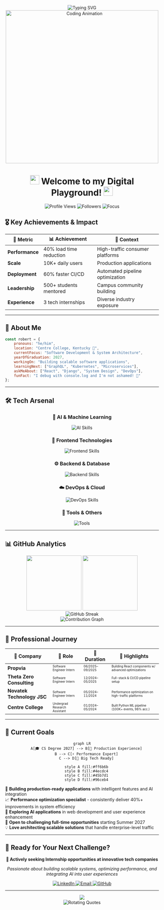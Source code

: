 <div align="center">
  <img src="https://readme-typing-svg.herokuapp.com?font=Fira+Code&size=30&duration=3000&pause=1000&color=FF6B6B&center=true&vCenter=true&width=600&lines=Hey+there%2C+I'm+Robert+Nguyen!+%F0%9F%91%8B;Software+Developer;CS+'27+%40+Centre+College;Always+Learning+%26+Building" alt="Typing SVG" />
</div>

<div align="center">
  <img src="https://user-images.githubusercontent.com/74038190/225813708-98b745f2-7d22-48cf-9150-083f1b00d6c9.gif" width="500" alt="Coding Animation"/>
</div>

<h1 align="center">
  <img src="https://media.giphy.com/media/hvRJCLFzcasrR4ia7z/giphy.gif" width="30">
  Welcome to my Digital Playground!
  <img src="https://media.giphy.com/media/hvRJCLFzcasrR4ia7z/giphy.gif" width="30">
</h1>

<div align="center">
  <img src="https://komarev.com/ghpvc/?username=robert-nguyenn&color=FF6B6B&style=for-the-badge" alt="Profile Views"/>
  <img src="https://img.shields.io/github/followers/robert-nguyenn?style=for-the-badge&color=4CAF50" alt="Followers"/>
  <img src="https://img.shields.io/badge/Focus-Software%20Development-brightgreen?style=for-the-badge" alt="Focus"/>
</div>

## 🎖️ Key Achievements & Impact

<div align="center">
  
| 🎯 **Metric** | 📊 **Achievement** | 🚀 **Context** |
|---------------|-------------------|----------------|
| **Performance** | 40% load time reduction | High-traffic consumer platforms |
| **Scale** | 10K+ daily users | Production applications |
| **Deployment** | 60% faster CI/CD | Automated pipeline optimization |
| **Leadership** | 500+ students mentored | Campus community building |
| **Experience** | 3 tech internships | Diverse industry exposure |

</div>

---

## 🚀 About Me

```javascript
const robert = {
    pronouns: "he/him",
    location: "Centre College, Kentucky 🏫",
    currentFocus: "Software Development & System Architecture",
    yearOfGraduation: 2027,
    workingOn: "Building scalable software applications",
    learningNext: ["GraphQL", "Kubernetes", "Microservices"],
    askMeAbout: ["React", "Django", "System Design", "DevOps"],
    funFact: "I debug with console.log and I'm not ashamed! 🐛"
};
```

---

## 🛠️ Tech Arsenal

<div align="center">

### 🤖 AI & Machine Learning
<p>
  <img src="https://skillicons.dev/icons?i=python,tensorflow,pytorch,opencv" alt="AI Skills"/>
</p>

### 🎨 Frontend Technologies
<p>
  <img src="https://skillicons.dev/icons?i=react,nextjs,html,css,js,ts,tailwind,bootstrap" alt="Frontend Skills"/>
</p>

### ⚙️ Backend & Database
<p>
  <img src="https://skillicons.dev/icons?i=python,django,fastapi,nodejs,express,java,postgresql,mysql,mongodb" alt="Backend Skills"/>
</p>

### ☁️ DevOps & Cloud
<p>
  <img src="https://skillicons.dev/icons?i=docker,aws,github,gitlab,linux" alt="DevOps Skills"/>
</p>

### 🔧 Tools & Others
<p>
  <img src="https://skillicons.dev/icons?i=git,vscode,figma,postman,firebase,vercel,bash,powershell" alt="Tools"/>
</p>

</div>

---

## 📊 GitHub Analytics

<div align="center">
  <img height="180em" src="https://github-readme-stats.vercel.app/api?username=robert-nguyenn&show_icons=true&theme=radical&include_all_commits=true&count_private=true&hide_border=true&border_radius=20"/>
  <img height="180em" src="https://github-readme-stats.vercel.app/api/top-langs/?username=robert-nguyenn&layout=compact&langs_count=8&theme=radical&hide_border=true&border_radius=20"/>
</div>

<div align="center">
  <img src="https://github-readme-streak-stats-salesp07.vercel.app/?user=robert-nguyenn&theme=radical&hide_border=true&border_radius=20" alt="GitHub Streak"/>
</div>

<div align="center">
  <img src="https://github-readme-activity-graph.vercel.app/graph?username=robert-nguyenn&theme=react-dark&hide_border=true&area=true&line=FF6B6B&point=FFFFFF&bg_color=0D1117" alt="Contribution Graph"/>
</div>

---

## 💼 Professional Journey

<div align="center">

<table>
  <thead>
    <tr>
      <th>🏢 Company</th>
      <th>👔 Role</th>
      <th>📅 Duration</th>
      <th>🔗 Highlights</th>
    </tr>
  </thead>
  <tbody>
    <tr>
      <td><b>Propvia</b></td>
      <td><font size="1">Software Engineer Intern</font></td>
      <td><font size="1">06/2025–09/2025</font></td>
      <td><font size="1">Building React components w/ advanced optimizations</font></td>
    </tr>
    <tr>
      <td><b>Theta Zero Consulting</b></td>
      <td><font size="1">Software Engineer Intern</font></td>
      <td><font size="1">12/2024–05/2025</font></td>
      <td><font size="1">Full-stack & CI/CD pipeline setup</font></td>
    </tr>
    <tr>
      <td><b>Novatek Technology JSC</b></td>
      <td><font size="1">Software Engineer Intern</font></td>
      <td><font size="1">05/2024–11/2024</font></td>
      <td><font size="1">Performance optimization on high-traffic platforms</font></td>
    </tr>
    <tr>
      <td><b>Centre College</b></td>
      <td><font size="1">Undergrad Research Assistant</font></td>
      <td><font size="1">01/2024–05/2024</font></td>
      <td><font size="1">Built Python ML pipeline (100K+ events, 98% acc.)</font></td>
    </tr>
  </tbody>
</table>

</div>

---

## 🎯 Current Goals

<div align="center">

```mermaid
graph LR
    A[🎓 CS Degree 2027] --> B[🚀 Production Experience]
    B --> C[⚡ Performance Expert]
    C --> D[🏢 Big Tech Ready]
    
    style A fill:#ff6b6b
    style B fill:#4ecdc4
    style C fill:#45b7d1
    style D fill:#96ceb4
```

</div>

🚀 **Building production-ready applications** with intelligent features and AI integration <br>
📈 **Performance optimization specialist** - consistently deliver 40%+ improvements in system efficiency <br>
🤖 **Exploring AI applications** in web development and user experience enhancement <br>
🤝 **Open to challenging full-time opportunities** starting Summer 2027 <br>
💡 **Love architecting scalable solutions** that handle enterprise-level traffic <br>

---

## 🤝 Ready for Your Next Challenge?

<div align="center">
  
**🎯 Actively seeking Internship opportunities at innovative tech companies**

*Passionate about building scalable systems, optimizing performance, and integrating AI into user experiences*

  <a href="https://www.linkedin.com/in/robert-nguyenn/" target="_blank">
    <img src="https://img.shields.io/badge/LinkedIn-Let's_Connect-0077B5?style=for-the-badge&logo=linkedin&logoColor=white" alt="LinkedIn"/>
  </a>
  <a href="mailto:robert.nguyenanh@gmail.com" target="_blank">
    <img src="https://img.shields.io/badge/Email-Reach_Out-D14836?style=for-the-badge&logo=gmail&logoColor=white" alt="Email"/>
  </a>
  <a href="https://github.com/robert-nguyenn" target="_blank">
    <img src="https://img.shields.io/badge/GitHub-View_Projects-100000?style=for-the-badge&logo=github&logoColor=white" alt="GitHub"/>
  </a>
</div>

---

<div align="center">
  <img src="https://capsule-render.vercel.app/api?type=waving&color=gradient&customColorList=6,11,20&height=150&section=footer&text=Thanks%20for%20visiting!&fontSize=42&fontColor=fff&animation=twinkling"/>
</div>

<div align="center">
  <img src="https://readme-typing-svg.herokuapp.com?font=Fira+Code&size=20&duration=3000&pause=1000&color=4CAF50&center=true&vCenter=true&width=700&lines=%22Code+is+like+humor%E2%80%94if+you+have+to+explain+it%2C+it's+bad.%22;%22First%2C+solve+the+problem.+Then%2C+write+the+code.%22;%22The+best+code+is+no+code+at+all.%22" alt="Rotating Quotes"/>
</div>
